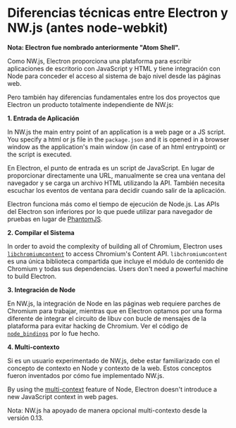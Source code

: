 # Diferencias técnicas entre Electron y NW.js (antes node-webkit)

**Nota: Electron fue nombrado anteriormente "Atom Shell".**

Como NW.js, Electron proporciona una plataforma para escribir aplicaciones de escritorio con JavaScript y HTML y tiene integración con Node para conceder el acceso al sistema de bajo nivel desde las páginas web.

Pero también hay diferencias fundamentales entre los dos proyectos que Electron un producto totalmente independiente de NW.js:

**1. Entrada de Aplicación**

In NW.js the main entry point of an application is a web page or a JS script. You specify a html or js file in the `package.json` and it is opened in a browser window as the application's main window (in case of an html entrypoint) or the script is executed.

En Electron, el punto de entrada es un script de JavaScript. En lugar de proporcionar directamente una URL, manualmente se crea una ventana del navegador y se carga un archivo HTML utilizando la API. También necesita escuchar los eventos de ventana para decidir cuando salir de la aplicación.

Electron funciona más como el tiempo de ejecución de Node.js. Las APIs del Electron son inferiores por lo que puede utilizar para navegador de pruebas en lugar de [PhantomJS](http://phantomjs.org/).

**2. Compilar el Sistema**

In order to avoid the complexity of building all of Chromium, Electron uses [`libchromiumcontent`](https://github.com/electron/libchromiumcontent) to access Chromium's Content API. `libchromiumcontent` es una única biblioteca compartida que incluye el módulo de contenido de Chromium y todas sus dependencias. Users don't need a powerful machine to build Electron.

**3. Integración de Node**

En NW.js, la integración de Node en las páginas web requiere parches de Chromium para trabajar, mientras que en Electron optamos por una forma diferente de integrar el circuito de libuv con bucle de mensajes de la plataforma para evitar hacking de Chromium. Ver el código de [`node_bindings`](https://github.com/electron/electron/tree/master/atom/common) por lo fue hecho.

**4. Multi-contexto**

Si es un usuario experimentado de NW.js, debe estar familiarizado con el concepto de contexto en Node y contexto de la web. Estos conceptos fueron inventados por cómo fue implementado NW.js.

By using the [multi-context](https://github.com/nodejs/node-v0.x-archive/commit/756b622) feature of Node, Electron doesn't introduce a new JavaScript context in web pages.

Nota: NW.js ha apoyado de manera opcional multi-contexto desde la versión 0.13.